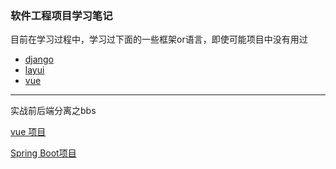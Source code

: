 ### 软件工程项目学习笔记
目前在学习过程中，学习过下面的一些框架or语言，即使可能项目中没有用过
- [django](django.md)
- [layui](layui.md)
- [vue](vue.md)


<hr/>

实战前后端分离之bbs

[vue 项目](https://github.com/Cyberist-Edgar/bbs) 

[Spring Boot项目](https://github.com/Cyberist-Edgar/SpringBoot-BBS)
